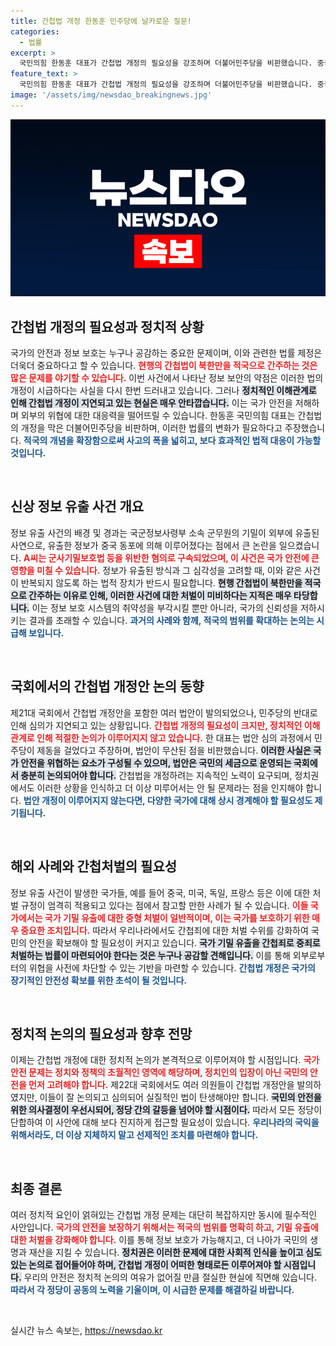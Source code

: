 ```yaml
---
title: 간첩법 개정 한동훈 민주당에 날카로운 질문!
categories:
  - 법률
excerpt: >
  국민의힘 한동훈 대표가 간첩법 개정의 필요성을 강조하며 더불어민주당을 비판했습니다. 중국 동포 정보 유출 사건이 발생한 가운데, 북한만을 적국으로 간주하는 현행 법 체계에 경각심을 불러일으키고 있습니다. 과연 누가 이 개정을 막고 있던 것일까요?
feature_text: >
  국민의힘 한동훈 대표가 간첩법 개정의 필요성을 강조하며 더불어민주당을 비판했습니다. 중국 동포 정보 유출 사건이 발생한 가운데, 북한만을 적국으로 간주하는 현행 법 체계에 경각심을 불러일으키고 있습니다. 과연 누가 이 개정을 막고 있던 것일까요?
image: '/assets/img/newsdao_breakingnews.jpg'
---
```


<p><img src="/assets/img/newsdao_breakingnews.jpg" alt="bookingtag 속보" /></p>

<h2 data-ke-size="size26">간첩법 개정의 필요성과 정치적 상황</h2>

<p data-ke-size="size16">국가의 안전과 정보 보호는 누구나 공감하는 중요한 문제이며, 이와 관련한 법률 제정은 더욱더 중요하다고 할 수 있습니다. <b><span style="color: #ee2323;">현행의 간첩법이 북한만을 적국으로 간주하는 것은 많은 문제를 야기할 수 있습니다.</span></b> 이번 사건에서 나타난 정보 보안의 약점은 이러한 법의 개정이 시급하다는 사실을 다시 한번 드러내고 있습니다. 그러나 <b><span style="background-color: #21538527;">정치적인 이해관계로 인해 간첩법 개정이 지연되고 있는 현실은 매우 안타깝습니다.</span></b> 이는 국가 안전을 저해하며 외부의 위협에 대한 대응력을 떨어뜨릴 수 있습니다. 한동훈 국민의힘 대표는 간첩법의 개정을 막은 더불어민주당을 비판하며, 이러한 법률의 변화가 필요하다고 주장했습니다. <b><span style="color: #1a5490;">적국의 개념을 확장함으로써 사고의 폭을 넓히고, 보다 효과적인 법적 대응이 가능할 것입니다.</span></b></p>

<p data-ke-size="size16">&nbsp;</p>

<h2 data-ke-size="size26">신상 정보 유출 사건 개요</h2>

<p data-ke-size="size16">정보 유출 사건의 배경 및 경과는 국군정보사령부 소속 군무원의 기밀이 외부에 유출된 사연으로, 유출한 정보가 중국 동포에 의해 이루어졌다는 점에서 큰 논란을 일으켰습니다. <b><span style="color: #ee2323;">A씨는 군사기밀보호법 등을 위반한 혐의로 구속되었으며, 이 사건은 국가 안전에 큰 영향을 미칠 수 있습니다.</span></b> 정보가 유출된 방식과 그 심각성을 고려할 때, 이와 같은 사건이 반복되지 않도록 하는 법적 장치가 반드시 필요합니다. <b><span style="background-color: #21538527;">현행 간첩법이 북한만을 적국으로 간주하는 이유로 인해, 이러한 사건에 대한 처벌이 미비하다는 지적은 매우 타당합니다.</span></b> 이는 정보 보호 시스템의 취약성을 부각시킬 뿐만 아니라, 국가의 신뢰성을 저하시키는 결과를 초래할 수 있습니다. <b><span style="color: #1a5490;">과거의 사례와 함께, 적국의 범위를 확대하는 논의는 시급해 보입니다.</span></b></p>

<p data-ke-size="size16">&nbsp;</p>

<h2 data-ke-size="size26">국회에서의 간첩법 개정안 논의 동향</h2>

<p data-ke-size="size16">제21대 국회에서 간첩법 개정안을 포함한 여러 법안이 발의되었으나, 민주당의 반대로 인해 심의가 지연되고 있는 상황입니다. <b><span style="color: #ee2323;">간첩법 개정의 필요성이 크지만, 정치적인 이해관계로 인해 적절한 논의가 이루어지지 않고 있습니다.</span></b> 한 대표는 법안 심의 과정에서 민주당이 제동을 걸었다고 주장하며, 법안이 무산된 점을 비판했습니다. <b><span style="background-color: #21538527;">이러한 사실은 국가 안전을 위협하는 요소가 구성될 수 있으며, 법안은 국민의 세금으로 운영되는 국회에서 충분히 논의되어야 합니다.</span></b> 간첩법을 개정하려는 지속적인 노력이 요구되며, 정치권에서도 이러한 상황을 인식하고 더 이상 미루어서는 안 될 문제라는 점을 인지해야 합니다. <b><span style="color: #1a5490;">법안 개정이 이루어지지 않는다면, 다양한 국가에 대해 상시 경계해야 할 필요성도 제기됩니다.</span></b></p>

<p data-ke-size="size16">&nbsp;</p>

<h2 data-ke-size="size26">해외 사례와 간첩처벌의 필요성</h2>

<p data-ke-size="size16">정보 유출 사건이 발생한 국가들, 예를 들어 중국, 미국, 독일, 프랑스 등은 이에 대한 처벌 규정이 엄격히 적용되고 있다는 점에서 참고할 만한 사례가 될 수 있습니다. <b><span style="color: #ee2323;">이들 국가에서는 국가 기밀 유출에 대한 중형 처벌이 일반적이며, 이는 국가를 보호하기 위한 매우 중요한 조치입니다.</span></b> 따라서 우리나라에서도 간첩죄에 대한 처벌 수위를 강화하여 국민의 안전을 확보해야 할 필요성이 커지고 있습니다. <b><span style="background-color: #21538527;">국가 기밀 유출을 간첩죄로 중죄로 처벌하는 법률이 마련되어야 한다는 것은 누구나 공감할 견해입니다.</span></b> 이를 통해 외부로부터의 위협을 사전에 차단할 수 있는 기반을 마련할 수 있습니다. <b><span style="color: #1a5490;">간첩법 개정은 국가의 장기적인 안전성 확보를 위한 초석이 될 것입니다.</span></b></p>

<p data-ke-size="size16">&nbsp;</p>

<h2 data-ke-size="size26">정치적 논의의 필요성과 향후 전망</h2>

<p data-ke-size="size16">이제는 간첩법 개정에 대한 정치적 논의가 본격적으로 이루어져야 할 시점입니다. <b><span style="color: #ee2323;">국가 안전 문제는 정치와 정책의 초월적인 영역에 해당하며, 정치인의 입장이 아닌 국민의 안전을 먼저 고려해야 합니다.</span></b> 제22대 국회에서도 여러 의원들이 간첩법 개정안을 발의하였지만, 이들이 잘 논의되고 심의되어 실질적인 법이 탄생해야만 합니다. <b><span style="background-color: #21538527;">국민의 안전을 위한 의사결정이 우선시되어, 정당 간의 갈등을 넘어야 할 시점이다.</span></b> 따라서 모든 정당이 단합하여 이 사안에 대해 보다 진지하게 접근할 필요성이 있습니다. <b><span style="color: #1a5490;">우리나라의 국익을 위해서라도, 더 이상 지체하지 말고 선제적인 조치를 마련해야 합니다.</span></b></p>

<p data-ke-size="size16">&nbsp;</p>

<h2 data-ke-size="size26">최종 결론</h2>

<p data-ke-size="size16">여러 정치적 요인이 얽혀있는 간첩법 개정 문제는 대단히 복잡하지만 동시에 필수적인 사안입니다. <b><span style="color: #ee2323;">국가의 안전을 보장하기 위해서는 적국의 범위를 명확히 하고, 기밀 유출에 대한 처벌을 강화해야 합니다.</span></b> 이를 통해 정보 보호가 가능해지고, 더 나아가 국민의 생명과 재산을 지킬 수 있습니다. <b><span style="background-color: #21538527;">정치권은 이러한 문제에 대한 사회적 인식을 높이고 심도 있는 논의로 접어들어야 하며, 간첩법 개정이 어떠한 형태로든 이루어져야 할 시점입니다.</span></b> 우리의 안전은 정치적 논의의 여유가 없어질 만큼 절실한 현실에 직면해 있습니다. <b><span style="color: #1a5490;">따라서 각 정당이 공동의 노력을 기울이며, 이 시급한 문제를 해결하길 바랍니다.</span></b></p>

<p data-ke-size="size16">&nbsp;</p>
실시간 뉴스 속보는, <a href="https://newsdao.kr" rel="dofollow">https://newsdao.kr</a>



